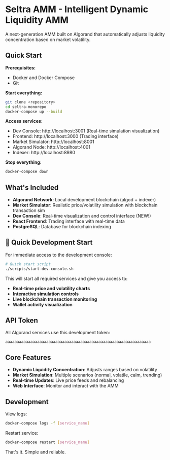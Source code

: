 # Seltra AMM - Intelligent Dynamic Liquidity AMM

A next-generation AMM built on Algorand that automatically adjusts liquidity concentration based on market volatility.

## Quick Start

**Prerequisites:**
- Docker and Docker Compose
- Git

**Start everything:**
```bash
git clone <repository>
cd seltra-monorepo
docker-compose up --build
```

**Access services:**
- Dev Console: http://localhost:3001 (Real-time simulation visualization)
- Frontend: http://localhost:3000 (Trading interface)
- Market Simulator: http://localhost:8001
- Algorand Node: http://localhost:4001
- Indexer: http://localhost:8980

**Stop everything:**
```bash
docker-compose down
```

## What's Included

- **Algorand Network**: Local development blockchain (algod + indexer)
- **Market Simulator**: Realistic price/volatility simulation with blockchain transaction sim
- **Dev Console**: Real-time visualization and control interface (NEW!)
- **React Frontend**: Trading interface with real-time data
- **PostgreSQL**: Database for blockchain indexing

## 🚀 Quick Development Start

For immediate access to the development console:

```bash
# Quick start script
./scripts/start-dev-console.sh
```

This will start all required services and give you access to:
- **Real-time price and volatility charts**
- **Interactive simulation controls** 
- **Live blockchain transaction monitoring**
- **Wallet activity visualization**

## API Token

All Algorand services use this development token:
```
aaaaaaaaaaaaaaaaaaaaaaaaaaaaaaaaaaaaaaaaaaaaaaaaaaaaaaaaaaaaaaaa
```

## Core Features

- **Dynamic Liquidity Concentration**: Adjusts ranges based on volatility
- **Market Simulation**: Multiple scenarios (normal, volatile, calm, trending)
- **Real-time Updates**: Live price feeds and rebalancing
- **Web Interface**: Monitor and interact with the AMM

## Development

View logs:
```bash
docker-compose logs -f [service_name]
```

Restart service:
```bash
docker-compose restart [service_name]
```

That's it. Simple and reliable.